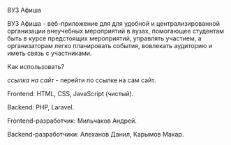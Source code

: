 ВУЗ Афиша

ВУЗ Афиша - веб-приложение для для удобной и централизированной организации внеучебных мероприятий в вузах, помогающее студентам быть в курсе предстоящих мероприятий, управлять участием, а организаторам легко планировать события, вовлекать аудиторию и иметь связь с участниками.

Как использовать?

*ссылка на сайт* - перейти по ссылке на сам сайт.

Frontend: HTML, CSS, JavaScript (чистый).

Backend: PHP, Laravel.


Frontend-разработчик: Мильчаков Андрей.

Backend-разработчики: Алеханов Данил, Карымов Макар.
